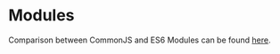 # Modules

Comparison between CommonJS and ES6 Modules can be found [here](https://blog.logrocket.com/commonjs-vs-es-modules-node-js/).
